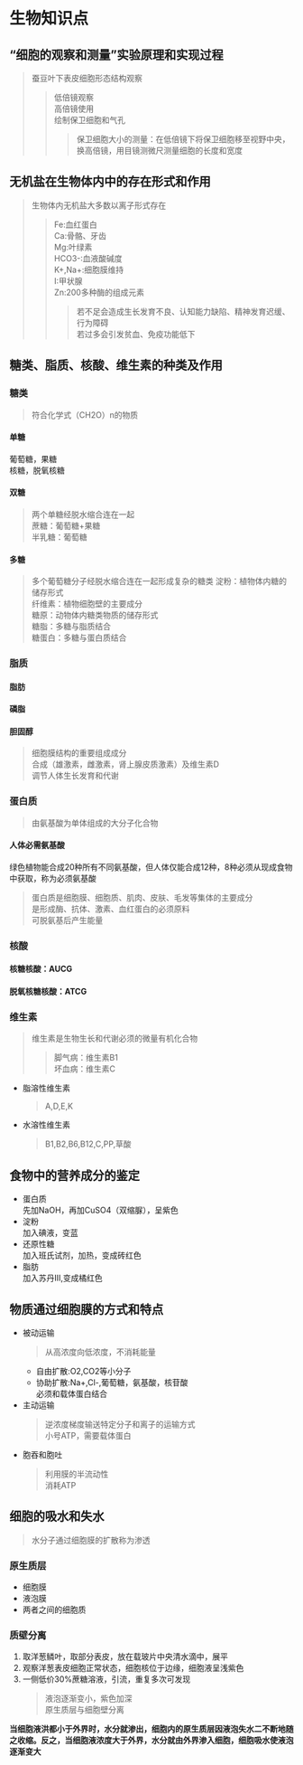 # **生物知识点**
## “细胞的观察和测量”实验原理和实现过程
>蚕豆叶下表皮细胞形态结构观察
>>低倍镜观察  
>>高倍镜使用  
>>绘制保卫细胞和气孔  
>>>保卫细胞大小的测量：在低倍镜下将保卫细胞移至视野中央，换高倍镜，用目镜测微尺测量细胞的长度和宽度

## 无机盐在生物体内中的存在形式和作用
>生物体内无机盐大多数以离子形式存在
>>Fe:血红蛋白  
>>Ca:骨骼、牙齿  
>>Mg:叶绿素  
>>HCO3-:血液酸碱度  
>>K+,Na+:细胞膜维持  
>>I:甲状腺  
>>Zn:200多种酶的组成元素  
>>>若不足会造成生长发育不良、认知能力缺陷、精神发育迟缓、行为障碍  
>>>若过多会引发贫血、免疫功能低下

## 糖类、脂质、核酸、维生素的种类及作用
### 糖类
>符合化学式（CH2O）n的物质
#### 单糖
葡萄糖，果糖  
核糖，脱氧核糖  
#### 双糖
>两个单糖经脱水缩合连在一起  
蔗糖：葡萄糖+果糖  
半乳糖：葡萄糖
#### 多糖
>多个葡萄糖分子经脱水缩合连在一起形成复杂的糖类
淀粉：植物体内糖的储存形式  
纤维素：植物细胞壁的主要成分  
糖原：动物体内糖类物质的储存形式  
糖脂：多糖与脂质结合  
糖蛋白：多糖与蛋白质结合  

### 脂质  
#### 脂肪
#### 磷脂
#### 胆固醇
>细胞膜结构的重要组成成分  
合成（雄激素，雌激素，肾上腺皮质激素）及维生素D  
调节人体生长发育和代谢  

### 蛋白质
>由氨基酸为单体组成的大分子化合物  
#### **人体必需氨基酸**
绿色植物能合成20种所有不同氨基酸，但人体仅能合成12种，8种必须从现成食物中获取，称为必须氨基酸  
>蛋白质是细胞膜、细胞质、肌肉、皮肤、毛发等集体的主要成分  
>是形成酶、抗体、激素、血红蛋白的必须原料  
>可脱氨基后产生能量

### 核酸
#### 核糖核酸：AUCG
#### 脱氧核糖核酸：ATCG

### 维生素
>维生素是生物生长和代谢必须的微量有机化合物  
>>脚气病：维生素B1  
>>坏血病：维生素C  
+ 脂溶性维生素  
	>A,D,E,K  
+ 水溶性维生素  
	>B1,B2,B6,B12,C,PP,草酸  

## 食物中的营养成分的鉴定
+ 蛋白质  
	先加NaOH，再加CuSO4（双缩脲），呈紫色
+ 淀粉  
	加入碘液，变蓝
+ 还原性糖  
	加入班氏试剂，加热，变成砖红色
+ 脂肪  
	加入苏丹III,变成橘红色

## 物质通过细胞膜的方式和特点
+ 被动运输  
	>从高浓度向低浓度，不消耗能量  
	+ 自由扩散:O2,CO2等小分子  
	+ 协助扩散:Na+,Cl-,葡萄糖，氨基酸，核苷酸  
		必须和载体蛋白结合  
+ 主动运输  
	>逆浓度梯度输送特定分子和离子的运输方式  
	>小号ATP，需要载体蛋白  
+ 胞吞和胞吐  
	>利用膜的半流动性  
	>消耗ATP  

## 细胞的吸水和失水  
>水分子通过细胞膜的扩散称为渗透  
### 原生质层  
+ 细胞膜  
+ 液泡膜  
+ 两者之间的细胞质  
### 质壁分离  
1. 取洋葱鳞叶，取部分表皮，放在载玻片中央清水滴中，展平  
2. 观察洋葱表皮细胞正常状态，细胞核位于边缘，细胞液呈浅紫色  
3. 一侧低价30%蔗糖溶液，引流，重复多次可发现  
	>液泡逐渐变小，紫色加深  
	>原生质层与细胞壁分离  

**当细胞液洪都小于外界时，水分就渗出，细胞内的原生质层因液泡失水二不断地随之收缩。反之，当细胞液浓度大于外界，水分就由外界渗入细胞，细胞吸水使液泡逐渐变大**  
